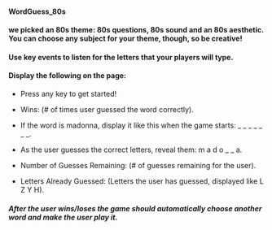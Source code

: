 ####  WordGuess_80s
#### we picked an 80s theme: 80s questions, 80s sound and an 80s aesthetic. You can choose any subject for your theme, though, so be creative!

####  Use key events to listen for the letters that your players will type.

#### Display the following on the page:


* Press any key to get started!


* Wins: (# of times user guessed the word correctly).


* If the word is madonna, display it like this when the game starts: _ _ _ _ _ _ _.


* As the user guesses the correct letters, reveal them: m a d o _  _ a.


* Number of Guesses Remaining: (# of guesses remaining for the user).


* Letters Already Guessed: (Letters the user has guessed, displayed like L Z Y H).


##### After the user wins/loses the game should automatically choose another word and make the user play it.
